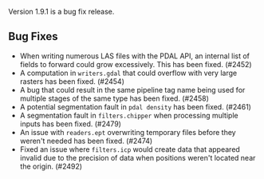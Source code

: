 Version 1.9.1 is a bug fix release.

## Bug Fixes

- When writing numerous LAS files with the PDAL API, an internal list of fields to forward could grow excessively.  This has been fixed. (#2452)
- A computation in `writers.gdal` that could overflow with very large rasters has been fixed. (#2454)
- A bug that could result in the same pipeline tag name being used for multiple stages of the same type has been fixed. (#2458)
- A potential segmentation fault in `pdal density` has been fixed. (#2461)
- A segmentation fault in `filters.chipper` when processing multiple inputs has been fixed. (#2479)
- An issue with `readers.ept` overwriting temporary files before they weren't needed has been fixed. (#2474)
- Fixed an issue where `filters.icp` would create data that appeared invalid due to the precision of data when positions weren't located near the origin. (#2492)

